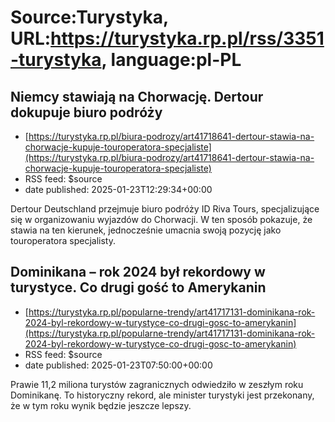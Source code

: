 # Source:Turystyka, URL:https://turystyka.rp.pl/rss/3351-turystyka, language:pl-PL

## Niemcy stawiają na Chorwację. Dertour dokupuje biuro podróży
 - [https://turystyka.rp.pl/biura-podrozy/art41718641-dertour-stawia-na-chorwacje-kupuje-touroperatora-specjaliste](https://turystyka.rp.pl/biura-podrozy/art41718641-dertour-stawia-na-chorwacje-kupuje-touroperatora-specjaliste)
 - RSS feed: $source
 - date published: 2025-01-23T12:29:34+00:00

Dertour Deutschland przejmuje biuro podróży ID Riva Tours, specjalizujące się w organizowaniu wyjazdów do Chorwacji. W ten sposób pokazuje, że stawia na ten kierunek, jednocześnie umacnia swoją pozycję jako touroperatora specjalisty.

## Dominikana – rok 2024 był rekordowy w turystyce. Co drugi gość to Amerykanin
 - [https://turystyka.rp.pl/popularne-trendy/art41717131-dominikana-rok-2024-byl-rekordowy-w-turystyce-co-drugi-gosc-to-amerykanin](https://turystyka.rp.pl/popularne-trendy/art41717131-dominikana-rok-2024-byl-rekordowy-w-turystyce-co-drugi-gosc-to-amerykanin)
 - RSS feed: $source
 - date published: 2025-01-23T07:50:00+00:00

Prawie 11,2 miliona turystów zagranicznych odwiedziło w zeszłym roku Dominikanę. To historyczny rekord, ale minister turystyki jest przekonany, że w tym roku wynik będzie jeszcze lepszy.

